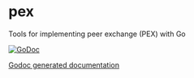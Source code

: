 pex
===

Tools for implementing peer exchange (PEX) with Go

[![GoDoc](http://godoc.org/github.com//skycoin/pex?status.png)](http://godoc.org/github.com/samoslab/galtcoin/src/daemon/pex)

[Godoc generated documentation](http://godoc.org/github.com/samoslab/galtcoin/src/daemon/pex)
